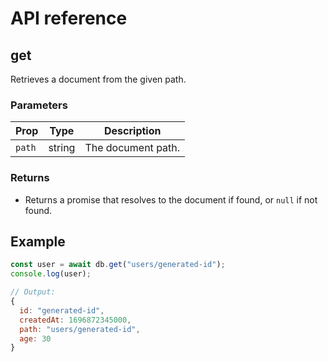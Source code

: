 # API reference

## get

Retrieves a document from the given path.

### Parameters

| Prop   | Type   | Description        |
|--------|--------|--------------------|
| `path` | string | The document path. |

### Returns

- Returns a promise that resolves to the document if found, or `null` if not found.

## Example

```js
const user = await db.get("users/generated-id");
console.log(user);

// Output:
{ 
  id: "generated-id", 
  createdAt: 1696872345000,
  path: "users/generated-id",
  age: 30 
}
```


